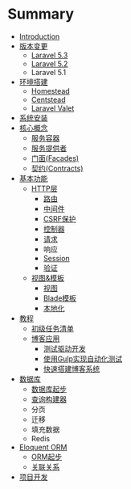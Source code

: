 # Summary

* [Introduction](README.md)
* [版本变更](版本变更.md)
    * [Laravel 5.3](laravel-53.md)
    * [Laravel 5.2](laravel.md)
    * Laravel 5.1
* [环境搭建](chapter1.md)
    * [Homestead](homestead.md)
    * [Centstead](centstead.md)
    * [Laravel Valet](laravel-valet.md)
* [系统安装](安装.md)
* [核心概念](核心概念.md)
    * [服务容器](服务容器.md)
    * [服务提供者](服务提供者.md)
    * [门面\(Facades\)](门面facades.md)
    * [契约\(Contracts\)](契约contracts.md)
* [基本功能](基本功能.md)
    * [HTTP层](http层.md)
        * [路由](路由.md)
        * [中间件](中间件.md)
        * [CSRF保护](csrf保护.md)
        * [控制器](控制器.md)
        * [请求](请求.md)
        * 响应
        * [Session](session.md)
        * [验证](验证.md)
    * [视图&模板](视图模板.md)
        * [视图](视图.md)
        * [Blade模板](blade模板.md)
        * [本地化](本地化.md)
* [教程](教程.md)
    * [初级任务清单](初级任务清单.md)
    * [博客应用](博客.md)
        * [测试驱动开发](测试驱动开发.md)
        * [使用Gulp实现自动化测试](使用gulp实现自动化测试.md)
        * [快速搭建博客系统](快速搭建博客系统.md)
* [数据库](数据库.md)
    * [数据库起步](数据库起步.md)
    * [查询构建器](查询构建器.md)
    * 分页
    * 迁移
    * 填充数据
    * Redis
* [Eloquent ORM](eloquent-orm.md)
    * [ORM起步](起步.md)
    * [关联关系](关联关系.md)
* [项目开发](项目开发.md)


